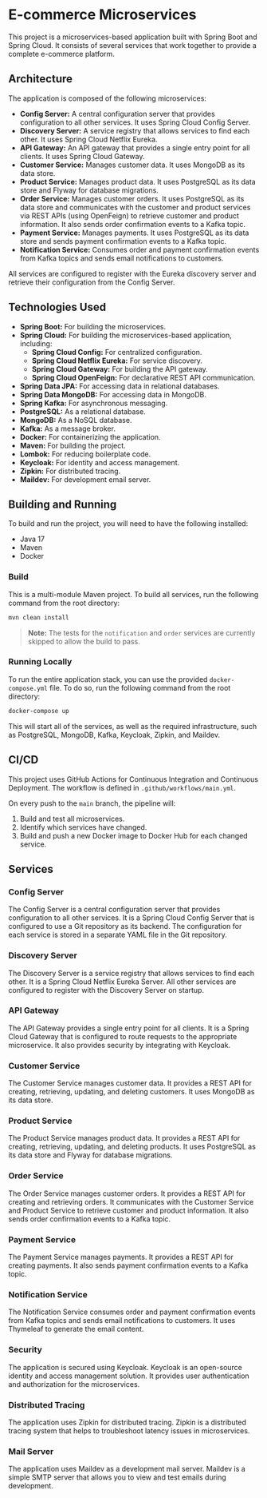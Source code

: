 # E-commerce Microservices

This project is a microservices-based application built with Spring Boot and Spring Cloud. It consists of several services that work together to provide a complete e-commerce platform.

## Architecture

The application is composed of the following microservices:

*   **Config Server:** A central configuration server that provides configuration to all other services. It uses Spring Cloud Config Server.
*   **Discovery Server:** A service registry that allows services to find each other. It uses Spring Cloud Netflix Eureka.
*   **API Gateway:** An API gateway that provides a single entry point for all clients. It uses Spring Cloud Gateway.
*   **Customer Service:** Manages customer data. It uses MongoDB as its data store.
*   **Product Service:** Manages product data. It uses PostgreSQL as its data store and Flyway for database migrations.
*   **Order Service:** Manages customer orders. It uses PostgreSQL as its data store and communicates with the customer and product services via REST APIs (using OpenFeign) to retrieve customer and product information. It also sends order confirmation events to a Kafka topic.
*   **Payment Service:** Manages payments. It uses PostgreSQL as its data store and sends payment confirmation events to a Kafka topic.
*   **Notification Service:** Consumes order and payment confirmation events from Kafka topics and sends email notifications to customers.

All services are configured to register with the Eureka discovery server and retrieve their configuration from the Config Server.

## Technologies Used

*   **Spring Boot:** For building the microservices.
*   **Spring Cloud:** For building the microservices-based application, including:
    *   **Spring Cloud Config:** For centralized configuration.
    *   **Spring Cloud Netflix Eureka:** For service discovery.
    *   **Spring Cloud Gateway:** For building the API gateway.
    *   **Spring Cloud OpenFeign:** For declarative REST API communication.
*   **Spring Data JPA:** For accessing data in relational databases.
*   **Spring Data MongoDB:** For accessing data in MongoDB.
*   **Spring Kafka:** For asynchronous messaging.
*   **PostgreSQL:** As a relational database.
*   **MongoDB:** As a NoSQL database.
*   **Kafka:** As a message broker.
*   **Docker:** For containerizing the application.
*   **Maven:** For building the project.
*   **Lombok:** For reducing boilerplate code.
*   **Keycloak:** For identity and access management.
*   **Zipkin:** For distributed tracing.
*   **Maildev:** For development email server.

## Building and Running

To build and run the project, you will need to have the following installed:

*   Java 17
*   Maven
*   Docker

### Build

This is a multi-module Maven project. To build all services, run the following command from the root directory:

```bash
mvn clean install
```

> **Note:** The tests for the `notification` and `order` services are currently skipped to allow the build to pass.

### Running Locally

To run the entire application stack, you can use the provided `docker-compose.yml` file. To do so, run the following command from the root directory:

```bash
docker-compose up
```

This will start all of the services, as well as the required infrastructure, such as PostgreSQL, MongoDB, Kafka, Keycloak, Zipkin, and Maildev.

## CI/CD

This project uses GitHub Actions for Continuous Integration and Continuous Deployment. The workflow is defined in `.github/workflows/main.yml`.

On every push to the `main` branch, the pipeline will:
1.  Build and test all microservices.
2.  Identify which services have changed.
3.  Build and push a new Docker image to Docker Hub for each changed service.

## Services

### Config Server

The Config Server is a central configuration server that provides configuration to all other services. It is a Spring Cloud Config Server that is configured to use a Git repository as its backend. The configuration for each service is stored in a separate YAML file in the Git repository.

### Discovery Server

The Discovery Server is a service registry that allows services to find each other. It is a Spring Cloud Netflix Eureka Server. All other services are configured to register with the Discovery Server on startup.

### API Gateway

The API Gateway provides a single entry point for all clients. It is a Spring Cloud Gateway that is configured to route requests to the appropriate microservice. It also provides security by integrating with Keycloak.

### Customer Service

The Customer Service manages customer data. It provides a REST API for creating, retrieving, updating, and deleting customers. It uses MongoDB as its data store.

### Product Service

The Product Service manages product data. It provides a REST API for creating, retrieving, updating, and deleting products. It uses PostgreSQL as its data store and Flyway for database migrations.
	
### Order Service

The Order Service manages customer orders. It provides a REST API for creating and retrieving orders. It communicates with the Customer Service and Product Service to retrieve customer and product information. It also sends order confirmation events to a Kafka topic.

### Payment Service

The Payment Service manages payments. It provides a REST API for creating payments. It also sends payment confirmation events to a Kafka topic.

### Notification Service

The Notification Service consumes order and payment confirmation events from Kafka topics and sends email notifications to customers. It uses Thymeleaf to generate the email content.

### Security

The application is secured using Keycloak. Keycloak is an open-source identity and access management solution. It provides user authentication and authorization for the microservices.

### Distributed Tracing

The application uses Zipkin for distributed tracing. Zipkin is a distributed tracing system that helps to troubleshoot latency issues in microservices.

### Mail Server

The application uses Maildev as a development mail server. Maildev is a simple SMTP server that allows you to view and test emails during development.
